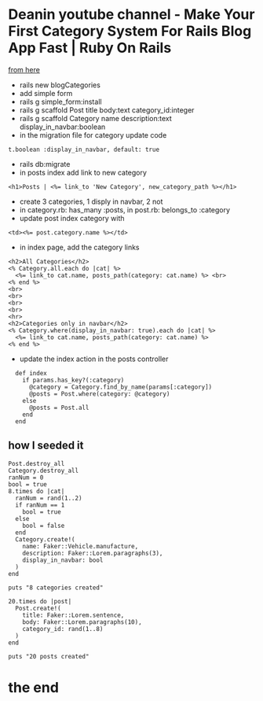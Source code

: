 <link rel="stylesheet" href="style.css">

# Deanin youtube channel - Make Your First Category System For Rails Blog App Fast | Ruby On Rails
[from here](https://www.youtube.com/watch?v=_xKglx3ox0Q)

- rails new blogCategories
- add simple form
- rails g simple_form:install
- rails g scaffold Post title body:text category_id:integer
- rails g scaffold Category name description:text display_in_navbar:boolean
- in the migration file for category update code

```
t.boolean :display_in_navbar, default: true
```

- rails db:migrate
- in posts index add link to new category

```
<h1>Posts | <%= link_to 'New Category', new_category_path %></h1>
```

- create 3 categories, 1 disply in navbar, 2 not
- in category.rb: has_many :posts, in post.rb: belongs_to :category
- update post index category with

```
<td><%= post.category.name %></td>
```

- in index page, add the category links

```
<h2>All Categories</h2>
<% Category.all.each do |cat| %>
  <%= link_to cat.name, posts_path(category: cat.name) %> <br>
<% end %>
<br>
<br>
<br>
<br>
<hr>
<h2>Categories only in navbar</h2>
<% Category.where(display_in_navbar: true).each do |cat| %>
  <%= link_to cat.name, posts_path(category: cat.name) %>
<% end %>
```

- update the index action in the posts controller

```
  def index
    if params.has_key?(:category)
      @category = Category.find_by_name(params[:category])
      @posts = Post.where(category: @category)
    else      
      @posts = Post.all
    end
  end
```


## how I seeded it

```
Post.destroy_all
Category.destroy_all
ranNum = 0
bool = true
8.times do |cat|
  ranNum = rand(1..2)
  if ranNum == 1
    bool = true
  else
    bool = false
  end
  Category.create!(
    name: Faker::Vehicle.manufacture,
    description: Faker::Lorem.paragraphs(3),
    display_in_navbar: bool
  )
end

puts "8 categories created"

20.times do |post|
  Post.create!(
    title: Faker::Lorem.sentence,
    body: Faker::Lorem.paragraphs(10),
    category_id: rand(1..8)
  )
end

puts "20 posts created"
```

# the end